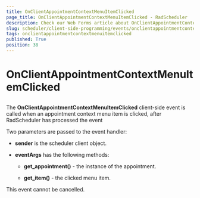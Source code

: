 ```yaml
---
title: OnClientAppointmentContextMenuItemClicked
page_title: OnClientAppointmentContextMenuItemClicked - RadScheduler
description: Check our Web Forms article about OnClientAppointmentContextMenuItemClicked.
slug: scheduler/client-side-programming/events/onclientappointmentcontextmenuitemclicked
tags: onclientappointmentcontextmenuitemclicked
published: True
position: 38
---
```


# OnClientAppointmentContextMenuItemClicked



## 

The **OnClientAppointmentContextMenuItemClicked** client-side event is called when an appointment context menu item is clicked, after RadScheduler has processed the event

Two parameters are passed to the event handler:

* **sender** is the scheduler client object.

* **eventArgs** has the following methods:

	* **get_appointment()** - the instance of the appointment.

	* **get_item()** - the clicked menu item.

This event cannot be cancelled.


